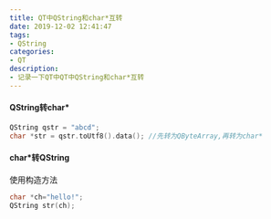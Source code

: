```yaml
---
title: QT中QString和char*互转
date: 2019-12-02 12:41:47
tags:
- QString
categories:
- QT
description:
- 记录一下QT中QT中QString和char*互转
---
```


<!--more-->

####  QString转char*

```C++
QString qstr = "abcd";
char *str = qstr.toUtf8().data(); //先转为QByteArray,再转为char*
```



#### char*转QString

使用构造方法

```C++
char *ch="hello!";
QString str(ch);
```

